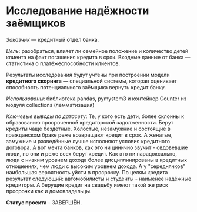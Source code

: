 # Исследование надёжности заёмщиков

*Заказчик* — кредитный отдел банка. 

*Цель*: разобраться, влияет ли семейное положение и количество детей клиента на факт погашения кредита в срок. Входные данные от банка — статистика о платёжеспособности клиентов. 

Результаты исследования будут учтены при построении модели **кредитного скоринга** — специальной системы, которая оценивает способность потенциального заёмщика вернуть кредит банку.

*Использованы*: библиотека pandas, pymystem3 и контейнер Counter из модуля collections (лемматизация)

*Ключевые выводы по датасету*: Те, у кого есть дети, более склонны к образованию просроченной кредиторской задолженности. Берут кредиты чаще бездетные. Холостые, незамужние и состоящие в гражданском браке реже возвращают кредит в срок. А женатые, замужние и разведённые лучше исполняют условия кредитного договора. А вот мечта банков, как это ни цинично звучит - овдовевшие люди, но они и реже всех берут кредит. Как это ни парадоксально, люди с низким уровнем дохода более дисциплинированы в кредитных отношениях, чем люди с высоким уровнем дохода. А у "середнячков" наибольшая вероятность уйсти в просрочку. По целям кредита результат следующий: автомобилисты и студенты - наименее надёжные кредиторы. А берущие кредит на свадьбу имеют такой же риск просрочки как и домовладельцы.

**Статус проекта** - ЗАВЕРШЁН.
